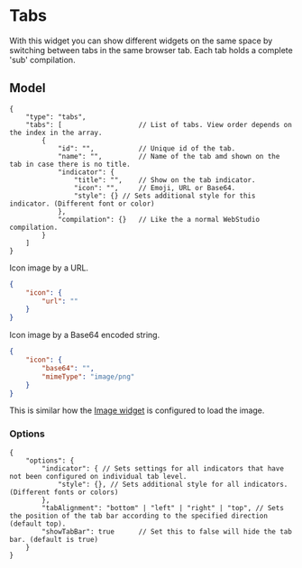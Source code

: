 # Tabs

With this widget you can show different widgets on the same space by switching between tabs in the same browser tab. Each tab holds a complete 'sub' compilation.

## Model

```jsonc
{
    "type": "tabs",
    "tabs": [                   // List of tabs. View order depends on the index in the array.
        {
            "id": "",           // Unique id of the tab.
            "name": "",         // Name of the tab amd shown on the tab in case there is no title.
            "indicator": {
                "title": "",    // Show on the tab indicator.
                "icon": "",     // Emoji, URL or Base64.
                "style": {} // Sets additional style for this indicator. (Different font or color)
            },
            "compilation": {}   // Like the a normal WebStudio compilation.
        }
    ]
}
```

Icon image by a URL.

```json
{
    "icon": {
        "url": ""
    }
}
```

Icon image by a Base64 encoded string.

```json
{
    "icon": {
        "base64": "",
        "mimeType": "image/png"
    }
}
```

This is similar how the [Image widget](../image/README.md) is configured to load the image.

### Options

```jsonc
{
    "options": {
        "indicator": { // Sets settings for all indicators that have not been configured on individual tab level.
            "style": {}, // Sets additional style for all indicators. (Different fonts or colors)
        },
        "tabAlignment": "bottom" | "left" | "right" | "top", // Sets the position of the tab bar according to the specified direction (default top).
        "showTabBar": true      // Set this to false will hide the tab bar. (default is true)
    }
}
```
